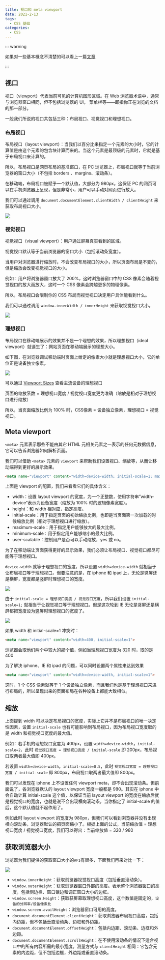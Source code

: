 ```yaml
---
title: 视口和 meta viewport
date: 2021-2-13
tags:
  - CSS 基础
categories:
  - CSS
---
```


::: warning 

如果对一些基本概念不清楚的可以看上一篇[文章](http://tumiblog.top/blogs/CSS/CSS笔记/物理像素、逻辑像素和%20CSS%20像素的关系.html)

:::

## 视口



视口（viewport）代表当前可见的计算机图形区域。在 Web 浏览器术语中，通常与浏览器窗口相同，但不包括浏览器的 UI， 菜单栏等——即指你正在浏览的文档的那一部分。



一般我们所说的视口共包括三种：布局视口、视觉视口和理想视口。



### 布局视口



布局视口（layout viewport）：当我们以百分比来指定一个元素的大小时，它的计算值是由这个元素的包含块计算而来的。当这个元素是最顶级的元素时，它就是基于布局视口来计算的。



所以，布局视口是网页布局的基准窗口，在 PC 浏览器上，布局视口就等于当前浏览器的窗口大小（不包括 borders 、margins、滚动条）。



在移动端，布局视口被赋予一个默认值，大部分为 980px，这保证 PC 的网页可以在手机浏览器上呈现，但是非常小，用户可以手动对网页进行放大。



我们可以通过调用 `document.documentElement.clientWidth / clientHeight` 来获取布局视口大小。



![ ](http://picturebed.tumiblog.top/2021/02/13/TOIMG60ba80213115755N.jpg)



### 视觉视口



视觉视口（visual viewport）：用户通过屏幕真实看到的区域。



视觉视口默认等于当前浏览器的窗口大小（包括滚动条宽度）。



当用户对浏览器进行缩放时，不会改变布局视口的大小，所以页面布局是不变的，但是缩放会改变视觉视口的大小。



例如：用户将浏览器窗口放大了 200%，这时浏览器窗口中的 CSS 像素会随着视觉视口的放大而放大，这时一个 CSS 像素会跨越更多的物理像素。



所以，布局视口会限制你的 CSS 布局而视觉视口决定用户具体能看到什么。



我们可以通过调用 `window.innerWidth / innerHeight` 来获取视觉视口大小。



![ ](http://picturebed.tumiblog.top/2021/02/13/TOIMG220610213115809N.jpg)



### 理想视口



布局视口在移动端展示的效果并不是一个理想的效果，所以理想视口（ideal viewport）就诞生了：网站页面在移动端展示的理想大小。



如下图，在浏览器调试移动端时页面上给定的像素大小就是理想视口大小，它的单位正是设备独立像素。



![ ](http://picturebed.tumiblog.top/2021/02/13/TOIMGed8920213114556N.png)



可以通过 [Viewport Sizes](https://viewportsizes.com/) 查看主流设备的理想视口



页面的缩放系数 = 理想视口宽度 / 视觉视口宽度更为准确（缩放是相对于理想视口进行缩放）



所以，当页面缩放比例为 100% 时，CSS像素 = 设备独立像素，理想视口 = 视觉视口。



## Meta viewport



`<meta>` 元素表示那些不能由其它 HTML 元相关元素之一表示的任何元数据信息，它可以告诉浏览器如何解析页面。



我们可以借助 `<meta>` 元素的 `viewport` 来帮助我们设置视口、缩放等，从而让移动端得到更好的展示效果。



```html
<meta name="viewport" content="width=device-width; initial-scale=1; maximum-scale=1; minimum-scale=1; user-scalable=no;">
```



上面是 viewport 的配置，我们来看看它们的具体含义：



- width：设置 layout viewport 的宽度，为一个正整数，使用字符串”width-device”表示为设备宽度（缩放为 100% 时的逻辑像素宽度）。
- height：和 width 相对应，指定高度。
- initial-scale：用于指定页面的初始缩放比例，也即是当页面第一次加载的时候缩放比例（相对于理想视口进行缩放）。
- maximum-scale：用于指定用户能够放大的最大比例。
- minimum-scale：用于指定用户能够缩小的最大比例。
- user-scalable：控制用户是否可以手动缩放，yes 或 no。



为了在移动端让页面获得更好的显示效果，我们必须让布局视口、视觉视口都尽可能等于理想视口。



`device-width` 就等于理想视口的宽度，所以设置 `width=device-width` 就相当于让布局视口等于理想视口。但要注意的是，在 iphone 和 ipad 上，无论是竖屏还是横屏，宽度都是竖屏时理想视口的宽度。



![ ](http://picturebed.tumiblog.top/2021/02/13/TOIMG1377f0213120010N.png)



由于 `initial-scale = 理想视口宽度 / 视觉视口宽度`，所以我们设置 `initial-scale=1;` 就相当于让视觉视口等于理想视口。但是这次轮到 IE 无论是竖屏还是横屏都把宽度设为竖屏时理想视口的宽度了。


![ ](http://picturebed.tumiblog.top/2021/02/13/TOIMGf43b80213120022N.png)



如果 width 和 initial-scale=1 冲突时：

```html
<meta name="viewport" content="width=400, initial-scale=1">
```

浏览器会取他们两个中较大的那个值，例如当理想视口宽度为 320 时，取的是 400



为了解决 iphone、IE 和 ipad 的问题，可以同时设置两个属性来达到效果

```html
<meta name="viewport" content="width=device-width, initial-scale=1">
```

这时，1 个 CSS 像素就等于 1 个设备独立像素，而且我们也是基于理想视口来进行布局的，所以呈现出来的页面布局在各种设备上都能大致相似。



## 缩放



上面提到 width 可以决定布局视口的宽度，实际上它并不是布局视口的唯一决定性因素，设置 `initial-scale` 也有可能影响到布局视口，因为布局视口宽度取的是 width 和视觉视口宽度的最大值。



例如：若手机的理想视口宽度为 400px，设置 `width=device-width`，`initial-scale=2`，此时 `视觉视口宽度 = 理想视口宽度 / initial-scale` 即 200px，布局视口取两者最大值即 400px。



若设置 `width=device-width`，`initial-scale=0.5`，此时 `视觉视口宽度 = 理想视口宽度 / initial-scale` 即 800px，布局视口取两者最大值即 800px。



我们可以发现在 iphone 上不设置任何 viewport meta，却不会出现滚动条。但前面说了，各浏览器默认的 layout viewport 宽度一般都是 980。其实在 iphone 中会自动计算 initial-scale 这个值，以保证当前 layout viewport 的宽度在缩放后就是视觉视口的宽度，也就是说不会出现横向滚动条。当你指定了 initial-scale 的值后，这个默认值就不起作用了。



例如此时 layout viewport 的宽度为 980px，但我们可以看到浏览器并没有出现横向滚动条，浏览器默认的把页面缩小了。根据上面的公式，当前缩放值 = 理想视口宽度 / 视觉视口宽度，我们可以得出：当前缩放值 = 320 / 980



## 获取浏览器大小



浏览器为我们提供的获取窗口大小的`API`有很多，下面我们再来对比一下：



![ ](http://picturebed.tumiblog.top/2021/02/13/TOIMGcce7f0213120049N.jpg)



- `window.innerHeight`：获取浏览器视觉视口高度（包括垂直滚动条）。
- `window.outerHeight`：获取浏览器窗口外部的高度。表示整个浏览器窗口的高度，包括侧边栏、窗口镶边和调正窗口大小的边框。
- `window.screen.Height`：获取获屏幕取理想视口高度，这个数值是固定的，`设备的分辨率/设备像素比`
- `window.screen.availHeight`：浏览器窗口可用的高度。
- `document.documentElement.clientHeight`：获取浏览器布局视口高度，包括内边距，但不包括垂直滚动条、边框和外边距。
- `document.documentElement.offsetHeight`：包括内边距、滚动条、边框和外边距。
- `document.documentElement.scrollHeight`：在不使用滚动条的情况下适合视口中的所有内容所需的最小宽度。测量方式与 `clientHeight` 相同：它包含元素的内边距，但不包括边框，外边距或垂直滚动条。